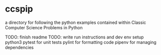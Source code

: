 # ccspip

a directory for following the python examples contained within Classic Computer Science
Problems in Python

TODO: finish readme
TODO: write run instructions and dev env setup
python3
pytest for unit tests
pylint for formatting code
pipenv for managing dependencies



